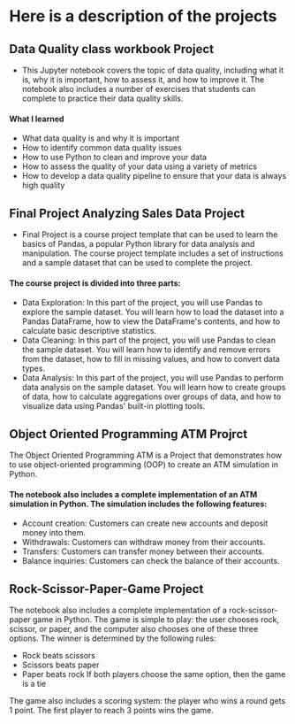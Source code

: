 # Here is a description of the projects

## Data Quality class workbook Project

- This Jupyter notebook covers the topic of data quality, including what it is, why it is important, how to assess it, and how to improve it. The notebook also includes a number of exercises that students can complete to practice their data quality skills.
   
#### What I learned

- What data quality is and why it is important
- How to identify common data quality issues
- How to use Python to clean and improve your data
- How to assess the quality of your data using a variety of metrics
- How to develop a data quality pipeline to ensure that your data is always high quality

## Final Project Analyzing Sales Data Project

- Final Project is a course project template that can be used to learn the basics of Pandas, a popular Python library for data analysis and manipulation. The course project template includes a set of instructions and a sample dataset that can be used to complete the project.

#### The course project is divided into three parts:

- Data Exploration: In this part of the project, you will use Pandas to explore the sample dataset. You will learn how to load the dataset into a Pandas DataFrame, how to view the DataFrame's contents, and how to calculate basic descriptive statistics.
- Data Cleaning: In this part of the project, you will use Pandas to clean the sample dataset. You will learn how to identify and remove errors from the dataset, how to fill in missing values, and how to convert data types.
- Data Analysis: In this part of the project, you will use Pandas to perform data analysis on the sample dataset. You will learn how to create groups of data, how to calculate aggregations over groups of data, and how to visualize data using Pandas' built-in plotting tools.

## Object Oriented Programming ATM Projrct

 The Object Oriented Programming ATM is a Project that demonstrates how to use object-oriented programming (OOP) to create an ATM simulation in Python.

#### The notebook also includes a complete implementation of an ATM simulation in Python. The simulation includes the following features:

- Account creation: Customers can create new accounts and deposit money into them.
- Withdrawals: Customers can withdraw money from their accounts.
- Transfers: Customers can transfer money between their accounts.
- Balance inquiries: Customers can check the balance of their accounts.

## Rock-Scissor-Paper-Game Project
 The notebook also includes a complete implementation of a rock-scissor-paper game in Python. The game is simple to play: the user chooses rock, scissor, or paper, and the computer also chooses one of these three options. The winner is determined by the following rules:

- Rock beats scissors
- Scissors beats paper
- Paper beats rock
If both players choose the same option, then the game is a tie

The game also includes a scoring system: the player who wins a round gets 1 point. The first player to reach 3 points wins the game.

